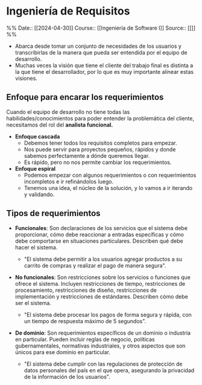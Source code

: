# Ingeniería de Requisitos

%%
Date:: [[2024-04-30]]
Course:: [[Ingeniería de Software I]]
Source:: [[]]
%%

- Abarca desde tomar un conjunto de necesidades de los usuarios y transcribirlas de la manera que pueda ser entendida por el equipo de desarrollo.
- Muchas veces la visión que tiene el cliente del trabajo final es distinta a la que tiene el desarrollador, por lo que es muy importante alinear estas visiones.


## Enfoque para encarar los requerimientos

Cuando el equipo de desarrollo no tiene todas las habilidades/conocimientos para poder entender la problemática del cliente, necesitamos del rol del **analista funcional.** 

- **Enfoque cascada**
	- Debemos tener todos los requisitos completos para empezar.
	- Nos puede servir para proyectos pequeños, rápidos y donde sabemos perfectamente a dónde queremos llegar.
	- Es rápido, pero no nos permite cambiar los requerimientos.
- **Enfoque espiral**
	- Podemos empezar con algunos requerimientos o con requerimientos incompletos e ir refinándolos luego.
	- Tenemos una idea, el núcleo de la solución, y lo vamos a ir iterando y validando.

## Tipos de requerimientos 

- **Funcionales**: Son declaraciones de los servicios que el sistema debe proporcionar, cómo debe reaccionar a entradas específicas y cómo debe comportarse en situaciones particulares. Describen qué debe hacer el sistema.
	- "El sistema debe permitir a los usuarios agregar productos a su carrito de compras y realizar el pago de manera segura".

- **No funcionales**: Son restricciones sobre los servicios o funciones que ofrece el sistema. Incluyen restricciones de tiempo, restricciones de procesamiento, restricciones de diseño, restricciones de implementación y restricciones de estándares. Describen cómo debe ser el sistema.
	- "El sistema debe procesar los pagos de forma segura y rápida, con un tiempo de respuesta máximo de 5 segundos".

- **De dominio**: Son requerimientos específicos de un dominio o industria en particular. Pueden incluir reglas de negocio, políticas gubernamentales, normativas industriales, y otros aspectos que son únicos para ese dominio en particular.
	- "El sistema debe cumplir con las regulaciones de protección de datos personales del país en el que opera, asegurando la privacidad de la información de los usuarios".